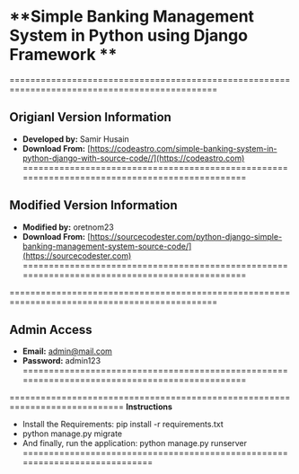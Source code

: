 # **Simple Banking Management System in Python using Django Framework **

==============================================================================================
## **Origianl Version Information**
- **Developed by:** Samir Husain
- **Download From:** [https://codeastro.com/simple-banking-system-in-python-django-with-source-code//](https://codeastro.com)
==============================================================================================
## **Modified Version Information**
- **Modified by:** oretnom23
- **Download From:** [https://sourcecodester.com/python-django-simple-banking-management-system-source-code/](https://sourcecodester.com)
==============================================================================================


==============================================================================================
## **Admin Access**
- **Email:** admin@mail.com
- **Password:** admin123
==============================================================================================

============================================================================
**Instructions**
- Install the Requirements: pip install -r requirements.txt
- python manage.py migrate
- And finally, run the application: python manage.py runserver
============================================================================
